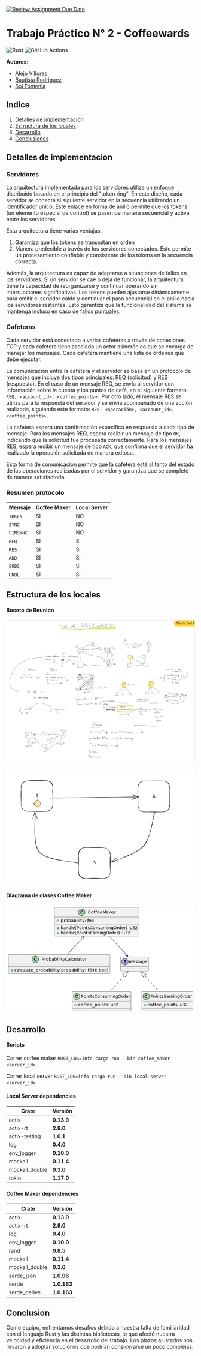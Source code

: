 [![Review Assignment Due Date](https://classroom.github.com/assets/deadline-readme-button-24ddc0f5d75046c5622901739e7c5dd533143b0c8e959d652212380cedb1ea36.svg)](https://classroom.github.com/a/PgKA7LlF)


# Trabajo Práctico N° 2 - Coffeewards

![Rust](https://img.shields.io/badge/rust-v1.25.2-%23000000.svg?style=flat-square&logo=rust&logoColor=white)
![GitHub Actions](https://img.shields.io/badge/github%20actions-%232671E5.svg?style=flat-square&logo=githubactions&logoColor=white)

**Autores**: 
* [Alejo Villores](https://github.com/alejovillores)
* [Bautista Rodriguez](https://github.com/BautistaRodriguez)
* [Sol Fontenla](https://github.com/solfonte)



## Indice

1. [Detalles de implementación](#detalles-de-implementación)
2. [Estructura de los locales](#estructura-de-los-locales)
3. [Desarrollo](#desarrollo)
4. [Conclusiones](#conclusiones)



## Detalles de implementacion <a id="detalles-de-implementación"></a> 

### Servidores

La arquitectura implementada para los servidores utiliza un enfoque distribuido basado en el principio del "token ring". En este diseño, cada servidor se conecta al siguiente servidor en la secuencia utilizando un identificador único. Este enlace en forma de anillo permite que los tokens (un elemento especial de control) se pasen de manera secuencial y activa entre los servidores.

Esta arquitectura tiene varias ventajas. 
1. Garantiza que los tokens se transmitan en orden 
2. Manera predecible a través de los servidores conectados. Esto permite un procesamiento confiable y consistente de los tokens en la secuencia correcta.

Además, la arquitectura es capaz de adaptarse a situaciones de fallos en los servidores. Si un servidor se cae o deja de funcionar, la arquitectura tiene la capacidad de reorganizarse y continuar operando sin interrupciones significativas. Los tokens pueden ajustarse dinámicamente para omitir el servidor caído y continuar el paso secuencial en el anillo hacia los servidores restantes. Esto garantiza que la funcionalidad del sistema se mantenga incluso en caso de fallos puntuales.


### Cafeteras

Cada servidor está conectado a varias cafeteras a través de conexiones TCP y cada cafetera tiene asociado un actor asincrónico que se encarga de manejar los mensajes. Cada cafetera mantiene una lista de órdenes que debe ejecutar.

La comunicación entre la cafetera y el servidor se basa en un protocolo de mensajes que incluye dos tipos principales: REQ (solicitud) y RES (respuesta). En el caso de un mensaje REQ, se envía al servidor con información sobre la cuenta y los puntos de café, en el siguiente formato: ``REQ, <account_id>, <coffee_points>.`` Por otro lado, el mensaje RES se utiliza para la respuesta del servidor y se envía acompañado de una acción realizada, siguiendo este formato: ``RES, <operación>, <account_id>, <coffee_points>.``

La cafetera espera una confirmación específica en respuesta a cada tipo de mensaje. Para los mensajes REQ, espera recibir un mensaje de tipo ``OK``, indicando que la solicitud fue procesada correctamente. Para los mensajes RES, espera recibir un mensaje de tipo ``ACK``, que confirma que el servidor ha realizado la operación solicitada de manera exitosa.

Esta forma de comunicación permite que la cafetera esté al tanto del estado de las operaciones realizadas por el servidor y garantiza que se complete de manera satisfactoria.


### Resumen protocolo

| Mensaje | Coffee Maker | Local Server |
|---------|--------------|--------------|
| ``TOKEN``   | SI           | NO           |
| ``SYNC ``   | SI           | NO           |
| ``FINSYNC ``   | SI           | NO           |
| ``REQ  ``   | SI           | SI           |
| ``RES  ``   | SI           | SI           |
| ``ADD  ``   | SI           | SI           |
| ``SUBS ``   | SI           | SI           |
| ``UNBL ``   | SI           | SI           |



## Estructura de los locales <a id="estructura-de-los-locales"></a> 

#### Boceto de Reunion
![Servidores](servidores.png)

![Arquitectura](arqui.png)

#### Diagrama de clases Coffee Maker
![CoffeeMaker Diagram](coffee_maker_diagram.png)


## Desarrollo <a id="desarrollo"></a> 


#### Scripts

Correr coffee maker
`RUST_LOG=info cargo run --bin coffee_maker <server_id>` 

Correr local server
`RUST_LOG=info cargo run --bin local-server <server_id>`

#### Local Server dependencies

| Crate              | Versión     |
|--------------------|-------------|
| actix              | **0.13.0**  |
| actix-rt           | **2.8.0**   |
| actix-testing      | **1.0.1**   |
| log                | **0.4.0**   |
| env_logger         | **0.10.0**  |
| mockall            | **0.11.4**  |
| mockall_double     | **0.3.0**   |
| tokio              | **1.17.0**  |

#### Coffee Maker dependencies
| Crate              | Versión     |
|--------------------|-------------|
| actix              | **0.13.0**  |
| actix-rt           | **2.8.0**   |
| log                | **0.4.0**   |
| env_logger         | **0.10.0**  |
| rand               | **0.8.5**   |
| mockall            | **0.11.4**  |
| mockall_double     | **0.3.0**   |
| serde_json         | **1.0.96**  |
| serde              | **1.0.163** |
| serde_derive       | **1.0.163** |



## Conclusion <a id="conclusiones"></a> 

Como equipo, enfrentamos desafíos debido a nuestra falta de familiaridad con el lenguaje Rust y las distintas bibliotecas, lo que afectó nuestra velocidad y eficiencia en el desarrollo del trabajo. Los plazos ajustados nos llevaron a adoptar soluciones que podrían considerarse un poco complejas.
